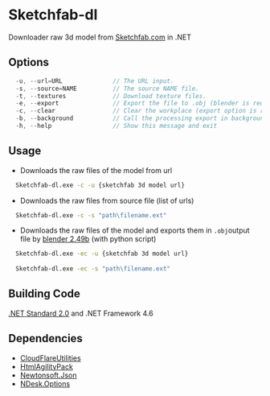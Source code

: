 # Sketchfab-dl
Downloader raw 3d model from [Sketchfab.com](https://sketchfab.com/) in .NET

## Options
```csharp
  -u, --url=URL              // The URL input.
  -s, --source=NAME          // The source NAME file.
  -t, --textures             // Download texture files.
  -e, --export               // Export the file to .obj (blender is required).
  -c, --clear                // Clear the workplace (export option is required).
  -b, --background           // Call the processing export in background (export option is required).
  -h, --help                 // Show this message and exit
```

## Usage
- Downloads the raw files of the model from url
```bash
  Sketchfab-dl.exe -c -u {sketchfab 3d model url}
```

- Downloads the raw files from source file (list of urls)
```bash
  Sketchfab-dl.exe -c -s "path\filename.ext"
```

- Downloads the raw files of the model and exports them in `.obj`output file by [blender 2.49b](https://www.blender.org/) (with python script)
```bash
  Sketchfab-dl.exe -ec -u {sketchfab 3d model url}
  
  Sketchfab-dl.exe -ec -s "path\filename.ext"
```

## Building Code
[.NET Standard 2.0](https://github.com/dotnet/standard/blob/master/docs/versions.md) and .NET Framework 4.6

## Dependencies
* [CloudFlareUtilities](https://www.nuget.org/packages/CloudFlareUtilities/)
* [HtmlAgilityPack](https://www.nuget.org/packages/HtmlAgilityPack)
* [Newtonsoft.Json](https://www.nuget.org/packages/Newtonsoft.Json)
* [NDesk.Options](https://www.nuget.org/packages/NDesk.Options)
